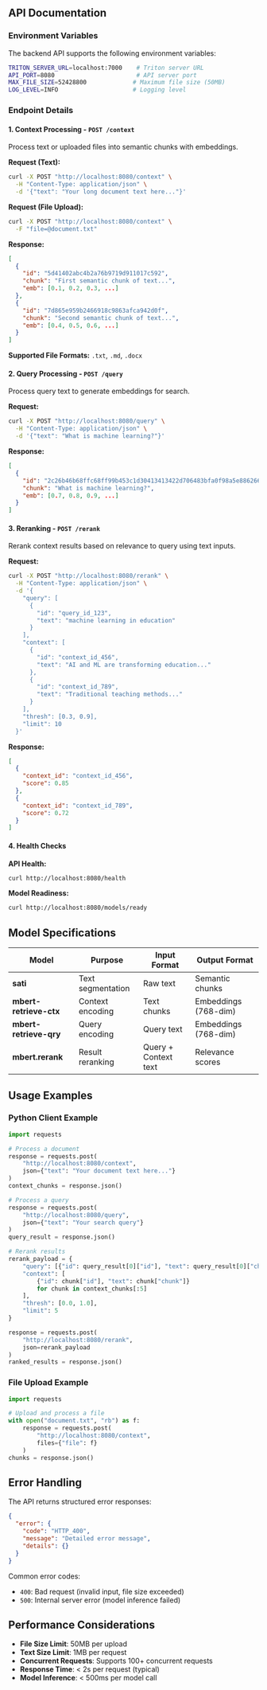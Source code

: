 
## API Documentation

### Environment Variables

The backend API supports the following environment variables:

```bash
TRITON_SERVER_URL=localhost:7000    # Triton server URL
API_PORT=8080                       # API server port
MAX_FILE_SIZE=52428800             # Maximum file size (50MB)
LOG_LEVEL=INFO                     # Logging level
```

### Endpoint Details

#### 1. Context Processing - `POST /context`

Process text or uploaded files into semantic chunks with embeddings.

**Request (Text):**
```bash
curl -X POST "http://localhost:8080/context" \
  -H "Content-Type: application/json" \
  -d '{"text": "Your long document text here..."}'
```

**Request (File Upload):**
```bash
curl -X POST "http://localhost:8080/context" \
  -F "file=@document.txt"
```

**Response:**
```json
[
  {
    "id": "5d41402abc4b2a76b9719d911017c592",
    "chunk": "First semantic chunk of text...", 
    "emb": [0.1, 0.2, 0.3, ...]
  },
  {
    "id": "7d865e959b2466918c9863afca942d0f",
    "chunk": "Second semantic chunk of text...",
    "emb": [0.4, 0.5, 0.6, ...]
  }
]
```

**Supported File Formats:** `.txt`, `.md`, `.docx`

#### 2. Query Processing - `POST /query`

Process query text to generate embeddings for search.

**Request:**
```bash
curl -X POST "http://localhost:8080/query" \
  -H "Content-Type: application/json" \
  -d '{"text": "What is machine learning?"}'
```

**Response:**
```json
[
  {
    "id": "2c26b46b68ffc68ff99b453c1d30413413422d706483bfa0f98a5e886266e7ae",
    "chunk": "What is machine learning?",
    "emb": [0.7, 0.8, 0.9, ...]
  }
]
```

#### 3. Reranking - `POST /rerank`

Rerank context results based on relevance to query using text inputs.

**Request:**
```bash
curl -X POST "http://localhost:8080/rerank" \
  -H "Content-Type: application/json" \
  -d '{
    "query": [
      {
        "id": "query_id_123",
        "text": "machine learning in education"
      }
    ],
    "context": [
      {
        "id": "context_id_456", 
        "text": "AI and ML are transforming education..."
      },
      {
        "id": "context_id_789",
        "text": "Traditional teaching methods..."
      }
    ],
    "thresh": [0.3, 0.9],
    "limit": 10
  }'
```

**Response:**
```json
[
  {
    "context_id": "context_id_456",
    "score": 0.85
  },
  {
    "context_id": "context_id_789", 
    "score": 0.72
  }
]
```

#### 4. Health Checks

**API Health:**
```bash
curl http://localhost:8080/health
```

**Model Readiness:**
```bash
curl http://localhost:8080/models/ready
```

## Model Specifications

| Model | Purpose | Input Format | Output Format |
|-------|---------|--------------|---------------|
| **sati** | Text segmentation | Raw text | Semantic chunks |
| **mbert-retrieve-ctx** | Context encoding | Text chunks | Embeddings (768-dim) |
| **mbert-retrieve-qry** | Query encoding | Query text | Embeddings (768-dim) |  
| **mbert.rerank** | Result reranking | Query + Context text | Relevance scores |

## Usage Examples

### Python Client Example

```python
import requests

# Process a document
response = requests.post(
    "http://localhost:8080/context",
    json={"text": "Your document text here..."}
)
context_chunks = response.json()

# Process a query  
response = requests.post(
    "http://localhost:8080/query",
    json={"text": "Your search query"}
)
query_result = response.json()

# Rerank results
rerank_payload = {
    "query": [{"id": query_result[0]["id"], "text": query_result[0]["chunk"]}],
    "context": [
        {"id": chunk["id"], "text": chunk["chunk"]} 
        for chunk in context_chunks[:5]
    ],
    "thresh": [0.0, 1.0],
    "limit": 5
}

response = requests.post(
    "http://localhost:8080/rerank", 
    json=rerank_payload
)
ranked_results = response.json()
```

### File Upload Example

```python
import requests

# Upload and process a file
with open("document.txt", "rb") as f:
    response = requests.post(
        "http://localhost:8080/context",
        files={"file": f}
    )
chunks = response.json()
```

## Error Handling

The API returns structured error responses:

```json
{
  "error": {
    "code": "HTTP_400",
    "message": "Detailed error message",
    "details": {}
  }
}
```

Common error codes:
- `400`: Bad request (invalid input, file size exceeded)
- `500`: Internal server error (model inference failed)

## Performance Considerations

- **File Size Limit**: 50MB per upload
- **Text Size Limit**: 1MB per request
- **Concurrent Requests**: Supports 100+ concurrent requests
- **Response Time**: < 2s per request (typical)
- **Model Inference**: < 500ms per model call